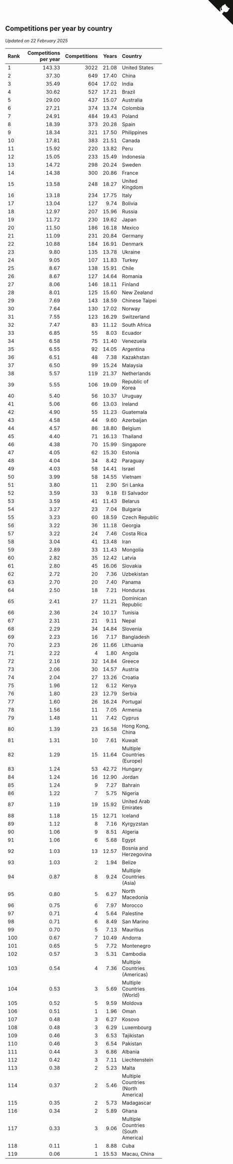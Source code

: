 ## Competitions per year by country

*Updated on 22 February 2025*

| Rank | Competitions per year | Competitions | Years | Country |
| :--- | ---: | ---: | ---: | :--- |
| 1 | 143.33 | 3022 | 21.08 | United States |
| 2 | 37.30 | 649 | 17.40 | China |
| 3 | 35.49 | 604 | 17.02 | India |
| 4 | 30.62 | 527 | 17.21 | Brazil |
| 5 | 29.00 | 437 | 15.07 | Australia |
| 6 | 27.21 | 374 | 13.74 | Colombia |
| 7 | 24.91 | 484 | 19.43 | Poland |
| 8 | 18.39 | 373 | 20.28 | Spain |
| 9 | 18.34 | 321 | 17.50 | Philippines |
| 10 | 17.81 | 383 | 21.51 | Canada |
| 11 | 15.92 | 220 | 13.82 | Peru |
| 12 | 15.05 | 233 | 15.49 | Indonesia |
| 13 | 14.72 | 298 | 20.24 | Sweden |
| 14 | 14.38 | 300 | 20.86 | France |
| 15 | 13.58 | 248 | 18.27 | United Kingdom |
| 16 | 13.18 | 234 | 17.75 | Italy |
| 17 | 13.04 | 127 | 9.74 | Bolivia |
| 18 | 12.97 | 207 | 15.96 | Russia |
| 19 | 11.72 | 230 | 19.62 | Japan |
| 20 | 11.50 | 186 | 16.18 | Mexico |
| 21 | 11.09 | 231 | 20.84 | Germany |
| 22 | 10.88 | 184 | 16.91 | Denmark |
| 23 | 9.80 | 135 | 13.78 | Ukraine |
| 24 | 9.05 | 107 | 11.83 | Turkey |
| 25 | 8.67 | 138 | 15.91 | Chile |
| 26 | 8.67 | 127 | 14.64 | Romania |
| 27 | 8.06 | 146 | 18.11 | Finland |
| 28 | 8.01 | 125 | 15.60 | New Zealand |
| 29 | 7.69 | 143 | 18.59 | Chinese Taipei |
| 30 | 7.64 | 130 | 17.02 | Norway |
| 31 | 7.55 | 123 | 16.29 | Switzerland |
| 32 | 7.47 | 83 | 11.12 | South Africa |
| 33 | 6.85 | 55 | 8.03 | Ecuador |
| 34 | 6.58 | 75 | 11.40 | Venezuela |
| 35 | 6.55 | 92 | 14.05 | Argentina |
| 36 | 6.51 | 48 | 7.38 | Kazakhstan |
| 37 | 6.50 | 99 | 15.24 | Malaysia |
| 38 | 5.57 | 119 | 21.37 | Netherlands |
| 39 | 5.55 | 106 | 19.09 | Republic of Korea |
| 40 | 5.40 | 56 | 10.37 | Uruguay |
| 41 | 5.06 | 66 | 13.03 | Ireland |
| 42 | 4.90 | 55 | 11.23 | Guatemala |
| 43 | 4.58 | 44 | 9.60 | Azerbaijan |
| 44 | 4.57 | 86 | 18.80 | Belgium |
| 45 | 4.40 | 71 | 16.13 | Thailand |
| 46 | 4.38 | 70 | 15.99 | Singapore |
| 47 | 4.05 | 62 | 15.30 | Estonia |
| 48 | 4.04 | 34 | 8.42 | Paraguay |
| 49 | 4.03 | 58 | 14.41 | Israel |
| 50 | 3.99 | 58 | 14.55 | Vietnam |
| 51 | 3.80 | 11 | 2.90 | Sri Lanka |
| 52 | 3.59 | 33 | 9.18 | El Salvador |
| 53 | 3.59 | 41 | 11.43 | Belarus |
| 54 | 3.27 | 23 | 7.04 | Bulgaria |
| 55 | 3.23 | 60 | 18.59 | Czech Republic |
| 56 | 3.22 | 36 | 11.18 | Georgia |
| 57 | 3.22 | 24 | 7.46 | Costa Rica |
| 58 | 3.04 | 41 | 13.48 | Iran |
| 59 | 2.89 | 33 | 11.43 | Mongolia |
| 60 | 2.82 | 35 | 12.42 | Latvia |
| 61 | 2.80 | 45 | 16.06 | Slovakia |
| 62 | 2.72 | 20 | 7.36 | Uzbekistan |
| 63 | 2.70 | 20 | 7.40 | Panama |
| 64 | 2.50 | 18 | 7.21 | Honduras |
| 65 | 2.41 | 27 | 11.21 | Dominican Republic |
| 66 | 2.36 | 24 | 10.17 | Tunisia |
| 67 | 2.31 | 21 | 9.11 | Nepal |
| 68 | 2.29 | 34 | 14.84 | Slovenia |
| 69 | 2.23 | 16 | 7.17 | Bangladesh |
| 70 | 2.23 | 26 | 11.66 | Lithuania |
| 71 | 2.22 | 4 | 1.80 | Angola |
| 72 | 2.16 | 32 | 14.84 | Greece |
| 73 | 2.06 | 30 | 14.57 | Austria |
| 74 | 2.04 | 27 | 13.26 | Croatia |
| 75 | 1.96 | 12 | 6.12 | Kenya |
| 76 | 1.80 | 23 | 12.79 | Serbia |
| 77 | 1.60 | 26 | 16.24 | Portugal |
| 78 | 1.56 | 11 | 7.05 | Armenia |
| 79 | 1.48 | 11 | 7.42 | Cyprus |
| 80 | 1.39 | 23 | 16.58 | Hong Kong, China |
| 81 | 1.31 | 10 | 7.61 | Kuwait |
| 82 | 1.29 | 15 | 11.64 | Multiple Countries (Europe) |
| 83 | 1.24 | 53 | 42.72 | Hungary |
| 84 | 1.24 | 16 | 12.90 | Jordan |
| 85 | 1.24 | 9 | 7.27 | Bahrain |
| 86 | 1.22 | 7 | 5.75 | Nigeria |
| 87 | 1.19 | 19 | 15.92 | United Arab Emirates |
| 88 | 1.18 | 15 | 12.71 | Iceland |
| 89 | 1.12 | 8 | 7.16 | Kyrgyzstan |
| 90 | 1.06 | 9 | 8.51 | Algeria |
| 91 | 1.06 | 6 | 5.68 | Egypt |
| 92 | 1.03 | 13 | 12.57 | Bosnia and Herzegovina |
| 93 | 1.03 | 2 | 1.94 | Belize |
| 94 | 0.87 | 8 | 9.24 | Multiple Countries (Asia) |
| 95 | 0.80 | 5 | 6.27 | North Macedonia |
| 96 | 0.75 | 6 | 7.97 | Morocco |
| 97 | 0.71 | 4 | 5.64 | Palestine |
| 98 | 0.71 | 6 | 8.49 | San Marino |
| 99 | 0.70 | 5 | 7.13 | Mauritius |
| 100 | 0.67 | 7 | 10.49 | Andorra |
| 101 | 0.65 | 5 | 7.72 | Montenegro |
| 102 | 0.57 | 3 | 5.31 | Cambodia |
| 103 | 0.54 | 4 | 7.36 | Multiple Countries (Americas) |
| 104 | 0.53 | 3 | 5.69 | Multiple Countries (World) |
| 105 | 0.52 | 5 | 9.59 | Moldova |
| 106 | 0.51 | 1 | 1.96 | Oman |
| 107 | 0.48 | 3 | 6.27 | Kosovo |
| 108 | 0.48 | 3 | 6.29 | Luxembourg |
| 109 | 0.46 | 3 | 6.53 | Tajikistan |
| 110 | 0.46 | 3 | 6.54 | Pakistan |
| 111 | 0.44 | 3 | 6.86 | Albania |
| 112 | 0.42 | 3 | 7.11 | Liechtenstein |
| 113 | 0.38 | 2 | 5.23 | Malta |
| 114 | 0.37 | 2 | 5.46 | Multiple Countries (North America) |
| 115 | 0.35 | 2 | 5.73 | Madagascar |
| 116 | 0.34 | 2 | 5.89 | Ghana |
| 117 | 0.33 | 3 | 9.06 | Multiple Countries (South America) |
| 118 | 0.11 | 1 | 8.88 | Cuba |
| 119 | 0.06 | 1 | 15.53 | Macau, China |


<a href="https://github.com/JustinTimeCuber/wca_statistics" class="github-corner" aria-label="View source on Github"><svg width="80" height="80" viewBox="0 0 250 250" style="fill:#151513; color:#fff; position: absolute; top: 0; border: 0; right: 0;" aria-hidden="true"><path d="M0,0 L115,115 L130,115 L142,142 L250,250 L250,0 Z"></path><path d="M128.3,109.0 C113.8,99.7 119.0,89.6 119.0,89.6 C122.0,82.7 120.5,78.6 120.5,78.6 C119.2,72.0 123.4,76.3 123.4,76.3 C127.3,80.9 125.5,87.3 125.5,87.3 C122.9,97.6 130.6,101.9 134.4,103.2" fill="currentColor" style="transform-origin: 130px 106px;" class="octo-arm"></path><path d="M115.0,115.0 C114.9,115.1 118.7,116.5 119.8,115.4 L133.7,101.6 C136.9,99.2 139.9,98.4 142.2,98.6 C133.8,88.0 127.5,74.4 143.8,58.0 C148.5,53.4 154.0,51.2 159.7,51.0 C160.3,49.4 163.2,43.6 171.4,40.1 C171.4,40.1 176.1,42.5 178.8,56.2 C183.1,58.6 187.2,61.8 190.9,65.4 C194.5,69.0 197.7,73.2 200.1,77.6 C213.8,80.2 216.3,84.9 216.3,84.9 C212.7,93.1 206.9,96.0 205.4,96.6 C205.1,102.4 203.0,107.8 198.3,112.5 C181.9,128.9 168.3,122.5 157.7,114.1 C157.9,116.9 156.7,120.9 152.7,124.9 L141.0,136.5 C139.8,137.7 141.6,141.9 141.8,141.8 Z" fill="currentColor" class="octo-body"></path></svg></a><style>.github-corner:hover .octo-arm{animation:octocat-wave 560ms ease-in-out}@keyframes octocat-wave{0%,100%{transform:rotate(0)}20%,60%{transform:rotate(-25deg)}40%,80%{transform:rotate(10deg)}}@media (max-width:500px){.github-corner:hover .octo-arm{animation:none}.github-corner .octo-arm{animation:octocat-wave 560ms ease-in-out}}</style>
